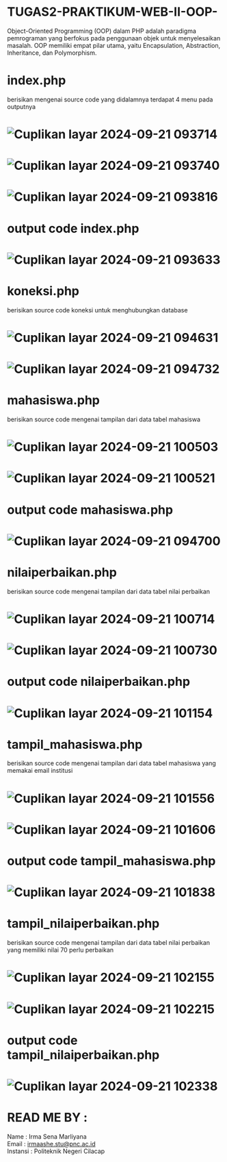 # TUGAS2-PRAKTIKUM-WEB-II-OOP-
Object-Oriented Programming (OOP) dalam PHP adalah paradigma pemrograman yang berfokus pada penggunaan objek untuk menyelesaikan masalah. OOP memiliki empat pilar utama, yaitu Encapsulation, Abstraction, Inheritance, dan Polymorphism. 

# index.php
berisikan mengenai source code yang didalamnya terdapat 4 menu pada outputnya
# ![Cuplikan layar 2024-09-21 093714](https://github.com/user-attachments/assets/ca614281-a055-481e-b808-2c9b6fd11956)
# ![Cuplikan layar 2024-09-21 093740](https://github.com/user-attachments/assets/c47852ed-6a90-43c0-99be-818bca2b3db7)
# ![Cuplikan layar 2024-09-21 093816](https://github.com/user-attachments/assets/27c1e3e0-f90d-4354-8998-b4f7700cef32)
# output code index.php
# ![Cuplikan layar 2024-09-21 093633](https://github.com/user-attachments/assets/bae6ff1f-5a25-460d-8bd4-cda84bfc47b6)

# koneksi.php
berisikan source code koneksi untuk menghubungkan database
# ![Cuplikan layar 2024-09-21 094631](https://github.com/user-attachments/assets/30b13409-45b3-421f-ab7d-48c3c2d0cdfc)
# ![Cuplikan layar 2024-09-21 094732](https://github.com/user-attachments/assets/6c44f4a5-2eb1-463c-99d8-ad15c126dfff)

# mahasiswa.php
berisikan source code mengenai tampilan dari data tabel mahasiswa
# ![Cuplikan layar 2024-09-21 100503](https://github.com/user-attachments/assets/c43868cc-0a29-488b-a9ca-ffcf3538ff91)
# ![Cuplikan layar 2024-09-21 100521](https://github.com/user-attachments/assets/7432aca1-98db-4540-9bca-337826366ea1)
# output code mahasiswa.php
# ![Cuplikan layar 2024-09-21 094700](https://github.com/user-attachments/assets/05999245-4c63-4b4f-aac5-b2c126ad3a93)

# nilaiperbaikan.php
berisikan source code mengenai tampilan dari data tabel nilai perbaikan
# ![Cuplikan layar 2024-09-21 100714](https://github.com/user-attachments/assets/391efb75-0975-4ccb-831a-0671d51caaac)
# ![Cuplikan layar 2024-09-21 100730](https://github.com/user-attachments/assets/a7691f13-01e5-44c4-9ee1-b6cf879556f1)
# output code nilaiperbaikan.php
# ![Cuplikan layar 2024-09-21 101154](https://github.com/user-attachments/assets/bf5d57c7-31c7-4d36-9056-46648e7ee446)

# tampil_mahasiswa.php
berisikan source code mengenai tampilan dari data tabel mahasiswa yang memakai email institusi
# ![Cuplikan layar 2024-09-21 101556](https://github.com/user-attachments/assets/bfb72bf9-9605-4600-b449-d4ad8cee1a80)
# ![Cuplikan layar 2024-09-21 101606](https://github.com/user-attachments/assets/738d6ccf-07ef-40dd-9b92-5fbe1360c79c)
# output code tampil_mahasiswa.php
# ![Cuplikan layar 2024-09-21 101838](https://github.com/user-attachments/assets/05e3740f-e902-41c7-8f54-9f067229344c)

# tampil_nilaiperbaikan.php
berisikan source code mengenai tampilan dari data tabel nilai perbaikan yang memiliki nilai 70 perlu perbaikan
# ![Cuplikan layar 2024-09-21 102155](https://github.com/user-attachments/assets/0aed989a-546f-490b-b4cb-7ca96d137873)
# ![Cuplikan layar 2024-09-21 102215](https://github.com/user-attachments/assets/a7487473-4cb5-4835-b72f-a855dd02ab38)
# output code tampil_nilaiperbaikan.php
# ![Cuplikan layar 2024-09-21 102338](https://github.com/user-attachments/assets/fddf81aa-d3b9-40eb-b25e-23c5ccdc99ac)

# READ ME BY :
Name : Irma Sena Marliyana <br>
Email : irmaashe.stu@pnc.ac.id <br>
Instansi : Politeknik Negeri Cilacap 
